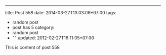 ---
title: Post 558
date: 2014-03-27T13:03:06+07:00
tags:
  - random post
  - post has 5
category:
  - random post
  - ""
updated: 2012-02-27T16:11:05+07:00

This is content of post 558